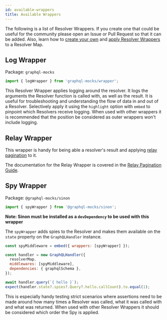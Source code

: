 ```yaml
---
id: available-wrappers
title: Available Wrappers
---
```


The following is a list of Resolver Wrappers. If you create one that could be useful for the community please open an
Issue or Pull Request so that it can be added. Also, learn how to [create your own](/docs/resolver/creating-wrappers) and
[apply Resolver Wrappers](/docs/resolver/applying-wrappers) to a Resolver Map.

## Log Wrapper

Package: `graphql-mocks`

```js
import { logWrapper } from 'graphql-mocks/wrapper';
```

This Resolver Wrapper applies logging around the resolver. It logs the arguments the Resolver function is called with,
as well as the result. It is useful for troubleshooting and understanding the flow of data in and out of a Resolver.
Selectively apply it using the `highlight` option with `embed` to pinpoint which Resolvers receive logging. When used
with other wrappers it is recommended that the position be considered as outer wrappers won't include logging.

## Relay Wrapper

This wrapper is handy for being able a resolver's result and applying [relay pagination](https://relay.dev/graphql/connections.htm) to it.

The documentation for the Relay Wrapper is covered in the [Relay Pagination Guide](/docs/guides/relay-pagination).

## Spy Wrapper

Package: `@graphql-mocks/sinon`

```js
import { spyWrapper } from '@graphql-mocks/sinon';
```

**Note: Sinon must be installed as a `devDependency` to be used with this wrapper**

The `spyWrapper` adds spies to the Resolver and makes them available on the `state` property on the `GraphQLHandler`
instance.

```js
const spyMiddleware = embed({ wrappers: [spyWrapper] });

const handler = new GraphQLHandler({
  resolverMap,
  middlewares: [spyMiddleware],
  dependencies: { graphqlSchema },
});

await handler.query(`{ hello }`);
expect(handler.state?.spies?.Query?.hello.callCount).to.equal(1);
```

This is especially handy testing strict scenarios where assertions need to be made around how many times a Resolver was
called, what it was called with and what was returned. When used with other Resolver Wrappers it should be considered which order the Spy is applied.
